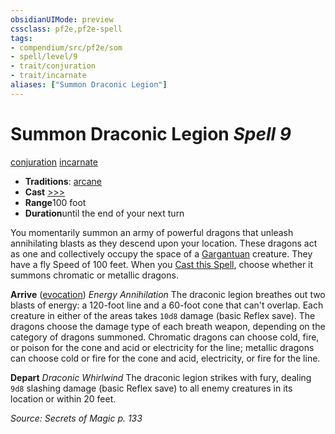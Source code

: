 ```yaml
---
obsidianUIMode: preview
cssclass: pf2e,pf2e-spell
tags:
- compendium/src/pf2e/som
- spell/level/9
- trait/conjuration
- trait/incarnate
aliases: ["Summon Draconic Legion"]
---
```

# Summon Draconic Legion *Spell 9*   
[conjuration](rules/traits/conjuration.md)  [incarnate](rules/traits/incarnate-som.md)  

- **Traditions**: [arcane](rules/traits/arcane.md)
- **Cast** [>>>](rules/core-rulebook/chapter-9-playing-the-game.md#Actions "Three-Action") 
- **Range**100 foot
- **Duration**until the end of your next turn

You momentarily summon an army of powerful dragons that unleash annihilating blasts as they descend upon your location. These dragons act as one and collectively occupy the space of a [Gargantuan](rules/traits/gargantuan-b1.md) creature. They have a fly Speed of 100 feet. When you [Cast this Spell](rules/actions/cast-a-spell.md), choose whether it summons chromatic or metallic dragons.

**Arrive** ([evocation](rules/traits/evocation.md)) _Energy Annihilation_ The draconic legion breathes out two blasts of energy: a 120-foot line and a 60-foot cone that can't overlap. Each creature in either of the areas takes `10d8` damage (basic Reflex save). The dragons choose the damage type of each breath weapon, depending on the category of dragons summoned. Chromatic dragons can choose cold, fire, or poison for the cone and acid or electricity for the line; metallic dragons can choose cold or fire for the cone and acid, electricity, or fire for the line.

**Depart** _Draconic Whirlwind_ The draconic legion strikes with fury, dealing `9d8` slashing damage (basic Reflex save) to all enemy creatures in its location or within 20 feet.

*Source: Secrets of Magic p. 133*